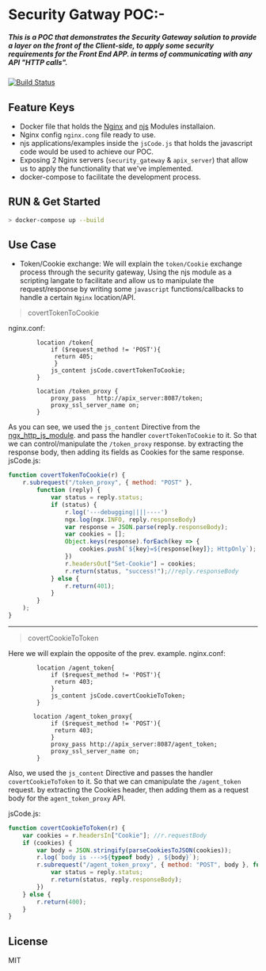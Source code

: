 #  Security Gatway POC:-

##### This is a POC that demonstrates the Security Gateway solution to provide a layer on the front of the Client-side, to apply some security requirements for the Front End APP. in terms of communicating with any API "HTTP calls". 

[![Build Status](https://travis-ci.org/joemccann/dillinger.svg?branch=master)](https://travis-ci.org/joemccann/dillinger)

## Feature Keys

- Docker file that holds the [Nginx](https://hub.docker.com/_/nginx) and [njs](https://github.com/nginx/njs-examples) Modules installaion.
- Nginx config `nginx.cong` file ready to use.
- njs applications/examples inside the `jsCode.js` that holds the javascript code would be used to achieve our POC.
- Exposing 2 Nginx servers (`security_gateway` & `apix_server`) that allow us to apply the functionality that we've implemented.
- docker-compose to facilitate the development process.

## RUN & Get Started

```sh
> docker-compose up --build
```

## Use Case
- Token/Cookie exchange:
We will explain the `token/Cookie` exchange process through the security gateway, Using the njs module as a scripting langate to facilitate and allow us to manipulate the request/response by writing some `javascript` functions/callbacks to handle a certain `Nginx` location/API.

> covertTokenToCookie

nginx.conf:
```config
        location /token{
            if ($request_method != 'POST'){
             return 405;
             }
            js_content jsCode.covertTokenToCookie;
        }

        location /token_proxy {
            proxy_pass   http://apix_server:8087/token;
            proxy_ssl_server_name on;
        }
```
As you can see, we used the `js_content` Directive from the [ngx_http_js_module](https://nginx.org/en/docs/http/ngx_http_js_module.html#directives). and pass the handler `covertTokenToCookie` to it. So that we can control/manipulate the `/token_proxy` response. by extracting the response body, then adding its fields as Cookies for the same response.
jsCode.js:
```javascript
function covertTokenToCookie(r) {
    r.subrequest("/token_proxy", { method: "POST" },
        function (reply) {
            var status = reply.status;
            if (status) {
                r.log('---debugging||||----')
                ngx.log(ngx.INFO, reply.responseBody)
                var response = JSON.parse(reply.responseBody);
                var cookies = [];
                Object.keys(response).forEach(key => {
                    cookies.push(`${key}=${response[key]}; HttpOnly`);
                })
                r.headersOut["Set-Cookie"] = cookies;
                r.return(status, "success!");//reply.responseBody
            } else {
                r.return(401);
            }
        }
    );
}
```
-------------
> covertCookieToToken

Here we will explain the opposite of the prev. example.
nginx.conf:
```config
        location /agent_token{
            if ($request_method != 'POST'){
             return 403;
            }
            js_content jsCode.covertCookieToToken;
        }

       location /agent_token_proxy{
            if ($request_method != 'POST'){
             return 403;
            }
            proxy_pass http://apix_server:8087/agent_token;
            proxy_ssl_server_name on;
        }
```
Also, we used the `js_content` Directive and passes the handler `covertCookieToToken` to it. So that we can cmanipulate the `/agent_token` request. by extracting the Cookies header, then adding them as a request body for the `agent_token_proxy` API.

jsCode.js:
```javascript
function covertCookieToToken(r) {
    var cookies = r.headersIn["Cookie"]; //r.requestBody
    if (cookies) {
        var body = JSON.stringify(parseCookiesToJSON(cookies));
        r.log(`body is --->${typeof body} , ${body}`);
        r.subrequest("/agent_token_proxy", { method: "POST", body }, function (reply) {
            var status = reply.status;
            r.return(status, reply.responseBody);
        })
    } else {
        r.return(400);
    }
}
```

## License

MIT
